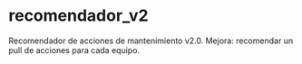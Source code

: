 # recomendador_v2
Recomendador de acciones de mantenimiento v2.0. Mejora: recomendar un pull de acciones para cada equipo.
